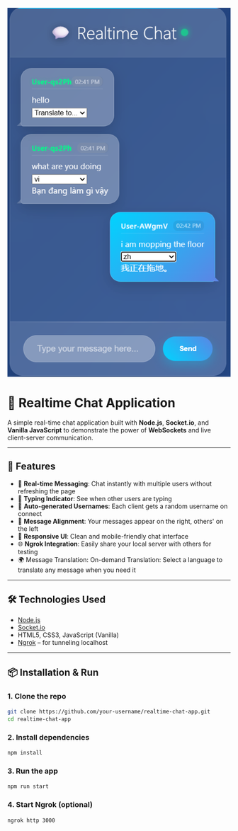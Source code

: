 ![Thumbnail](https://raw.githubusercontent.com/nhan295/realtime-chat/client/public/assets/thumbnail.png)
# 💬 Realtime Chat Application

A simple real-time chat application built with **Node.js**, **Socket.io**, and **Vanilla JavaScript** to demonstrate the power of **WebSockets** and live client-server communication.

---

## 🚀 Features

- 🔁 **Real-time Messaging**: Chat instantly with multiple users without refreshing the page  
- 💬 **Typing Indicator**: See when other users are typing  
- 👤 **Auto-generated Usernames**: Each client gets a random username on connect  
- 📐 **Message Alignment**: Your messages appear on the right, others' on the left  
- 📱 **Responsive UI**: Clean and mobile-friendly chat interface  
- 🌐 **Ngrok Integration**: Easily share your local server with others for testing
- 🌍 Message Translation: On-demand Translation: Select a language to translate any message when you need it

---

## 🛠️ Technologies Used

- [Node.js](https://nodejs.org/)
- [Socket.io](https://socket.io/)
- HTML5, CSS3, JavaScript (Vanilla)
- [Ngrok](https://ngrok.com/) – for tunneling localhost

---

## 📦 Installation & Run

### 1. Clone the repo
```bash
git clone https://github.com/your-username/realtime-chat-app.git
cd realtime-chat-app
```

### 2. Install dependencies
```bash
npm install
```

### 3. Run the app
```bash
npm run start
```

### 4. Start Ngrok (optional)
```bash
ngrok http 3000

